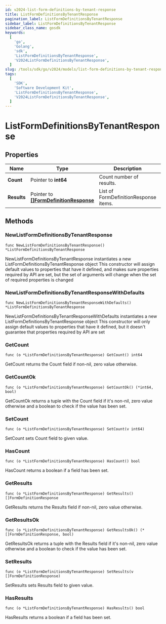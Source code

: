 ```yaml
---
id: v2024-list-form-definitions-by-tenant-response
title: ListFormDefinitionsByTenantResponse
pagination_label: ListFormDefinitionsByTenantResponse
sidebar_label: ListFormDefinitionsByTenantResponse
sidebar_class_name: gosdk
keywords:
  [
    'go',
    'Golang',
    'sdk',
    'ListFormDefinitionsByTenantResponse',
    'V2024ListFormDefinitionsByTenantResponse',
  ]
slug: /tools/sdk/go/v2024/models/list-form-definitions-by-tenant-response
tags:
  [
    'SDK',
    'Software Development Kit',
    'ListFormDefinitionsByTenantResponse',
    'V2024ListFormDefinitionsByTenantResponse',
  ]
---
```


# ListFormDefinitionsByTenantResponse

## Properties

| Name | Type | Description | Notes |
| --- | --- | --- | --- |
| **Count** | Pointer to **int64** | Count number of results. | [optional] |
| **Results** | Pointer to [**[]FormDefinitionResponse**](form-definition-response) | List of FormDefinitionResponse items. | [optional] |

## Methods

### NewListFormDefinitionsByTenantResponse

`func NewListFormDefinitionsByTenantResponse() *ListFormDefinitionsByTenantResponse`

NewListFormDefinitionsByTenantResponse instantiates a new ListFormDefinitionsByTenantResponse object This constructor will assign default values to properties that have it defined, and makes sure properties required by API are set, but the set of arguments will change when the set of required properties is changed

### NewListFormDefinitionsByTenantResponseWithDefaults

`func NewListFormDefinitionsByTenantResponseWithDefaults() *ListFormDefinitionsByTenantResponse`

NewListFormDefinitionsByTenantResponseWithDefaults instantiates a new ListFormDefinitionsByTenantResponse object This constructor will only assign default values to properties that have it defined, but it doesn't guarantee that properties required by API are set

### GetCount

`func (o *ListFormDefinitionsByTenantResponse) GetCount() int64`

GetCount returns the Count field if non-nil, zero value otherwise.

### GetCountOk

`func (o *ListFormDefinitionsByTenantResponse) GetCountOk() (*int64, bool)`

GetCountOk returns a tuple with the Count field if it's non-nil, zero value otherwise and a boolean to check if the value has been set.

### SetCount

`func (o *ListFormDefinitionsByTenantResponse) SetCount(v int64)`

SetCount sets Count field to given value.

### HasCount

`func (o *ListFormDefinitionsByTenantResponse) HasCount() bool`

HasCount returns a boolean if a field has been set.

### GetResults

`func (o *ListFormDefinitionsByTenantResponse) GetResults() []FormDefinitionResponse`

GetResults returns the Results field if non-nil, zero value otherwise.

### GetResultsOk

`func (o *ListFormDefinitionsByTenantResponse) GetResultsOk() (*[]FormDefinitionResponse, bool)`

GetResultsOk returns a tuple with the Results field if it's non-nil, zero value otherwise and a boolean to check if the value has been set.

### SetResults

`func (o *ListFormDefinitionsByTenantResponse) SetResults(v []FormDefinitionResponse)`

SetResults sets Results field to given value.

### HasResults

`func (o *ListFormDefinitionsByTenantResponse) HasResults() bool`

HasResults returns a boolean if a field has been set.
